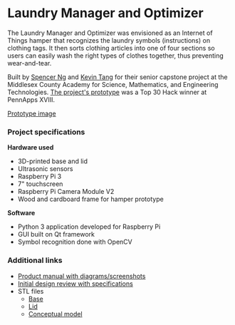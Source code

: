 # Laundry Manager and Optimizer

The Laundry Manager and Optimizer was envisioned as an Internet of Things hamper that recognizes the laundry symbols (instructions) on clothing tags. It then sorts clothing articles into one of four sections so users can easily wash the right types of clothes together, thus preventing wear-and-tear.

Built by [Spencer Ng](https://github.com/spencerng) and [Kevin Tang](https://github.com/icevin) for their senior capstone project at the Middlesex County Academy for Science, Mathematics, and Engineering Technologies. [The project's prototype](https://devpost.com/software/load-optimization-assistance-device) was a Top 30 Hack winner at PennApps XVIII.

[Prototype image](./assets/prototype.jpg)

### Project specifications

**Hardware used**

* 3D-printed base and lid
* Ultrasonic sensors
* Raspberry Pi 3
* 7" touchscreen
* Raspberry Pi Camera Module V2
* Wood and cardboard frame for hamper prototype

**Software**

* Python 3 application developed for Raspberry Pi
* GUI built on Qt framework
* Symbol recognition done with OpenCV

### Additional links

* [Product manual with diagrams/screenshots](./assets/manual.pdf)
* [Initial design review with specifications](./assets/design-review.pdf)
* STL files
  * [Base](./assets/base.stl)
  * [Lid](./assets/lid.stl)
  * [Conceptual model](./assets/conceptual-model.stl)

